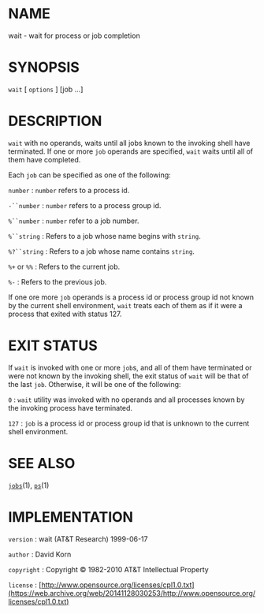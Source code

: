 # NAME

wait - wait for process or job completion

# SYNOPSIS

`wait` \[ `options` \] \[job ...\]

# DESCRIPTION

`wait` with no operands, waits until all jobs known to the invoking
shell have terminated. If one or more `job` operands are specified,
`wait` waits until all of them have completed.

Each `job` can be specified as one of the following:

`number`
: `number` refers to a process id.

`-``number`
: `number` refers to a process group id.

`%``number`
: `number` refer to a job number.

`%``string`
: Refers to a job whose name begins with `string`.

`%?``string`
: Refers to a job whose name contains `string`.

`%+` or `%%`
: Refers to the current job.

`%-`
: Refers to the previous job.

If one ore more `job` operands is a process id or process group id not
known by the current shell environment, `wait` treats each of them as
if it were a process that exited with status 127.

# EXIT STATUS

If `wait` is invoked with one or more `job`s, and all of them have
terminated or were not known by the invoking shell, the exit status of
`wait` will be that of the last `job`. Otherwise, it will be one of
the following:

`0`
: `wait` utility was invoked with no operands and all processes
    known by the invoking process have terminated.

`127`
: `job` is a process id or process group id that is unknown to the
    current shell environment.

# SEE ALSO

[`jobs`](/web/20141128030253/http://www2.research.att.com/~astopen/man/man1/jobs.html)(1),
[`ps`](/web/20141128030253/http://www2.research.att.com/~astopen/man/man1/ps.html)(1)

# IMPLEMENTATION

`version`
: wait (AT&T Research) 1999-06-17

`author`
: David Korn

`copyright`
: Copyright © 1982-2010 AT&T Intellectual Property

`license`
: [http://www.opensource.org/licenses/cpl1.0.txt](https://web.archive.org/web/20141128030253/http://www.opensource.org/licenses/cpl1.0.txt)


